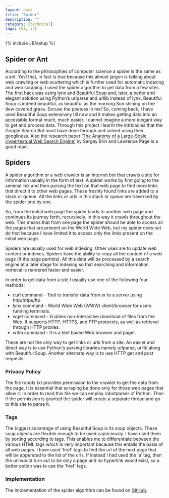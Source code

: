 ```yaml
---
layout: post
title: "Spider"
description: ""
category: [technical]
tags: [ml, ir]
---
```

{% include JB/setup %}

## Spider or Ant

According to the philosophies of computer science a spider is the same as a ant. Yes! that, in fact is true because this almost jargon is talking about web crawling or web scuttering which is further used for automatic indexing and web scraping. I used the spider algorithm to get data from a few sites. The first hack was using lynx and [Beautiful Soup](http://www.crummy.com/software/BeautifulSoup/bs4/doc/) and, later, a better and elegant solution using Python’s urlparse and urllib instead of lynx. Beautiful Soup is indeed beautiful, as beautiful as the morning Sun shining on the dew covered grass. Excuse the poetess in me! So, coming back, I have used Beautiful Soup extensively till now and it makes getting data into an accessible format much, much easier. I cannot imagine a more elegant way to get and process data. Through this project I learnt the intricacies that the Google Search Bot must have done through and solved using their googliness. Also the research paper [‘The Anatomy of a Large-Scale Hypertextual Web Search Engine'](http://infolab.stanford.edu/~backrub/google.html) by Sergey Brin and Lawrence Page is a good read. 

## Spiders

A spider algorithm or a web crawler is an internet bot that crawls a site for information usually in the form of text. A spider works by first going to the seminal link and then parsing the text on that web page to find more links that direct it to other web pages. These freshly found links are added to a stack or queue. All the links or urls in this stack or queue are traversed by the spider one by one.

So, from the initial web page the spider lands to another web page and continues its journey forth, recursively. In this way it crawls throughout the web. This means that from one page the spider should be able to access all the pages that are present on the World Wide Web, but my spider does not do that because I have limited it to access only the links present on the initial web page.

Spiders are usually used for web indexing. Other uses are to update web content or indexes. Spiders have the ability to copy all the content of a web page (if the page permits). All this data will be processed by a search engine at a later stage for indexing so that searching and information retrieval is rendered faster and easier.

In order to get data from a site I usually use one of the following four methods:

<p>
<ul>
<li>
curl command - Tool to transfer data from or to a server using http/https/ftp
</li>
<li>
lynx command - World Wide Web (WWW) client/browser for users running terminals.
</li>
<li>
wget command - Enables non-interactive download of files from the Web. It supports HTTP, HTTPS, and FTP protocols, as well as retrieval through HTTP proxies.
</li>
<li>
w3m command - It is a text based Web browser and pager.
</li>
</ul>
</p>

These are not the only way to get links or urls from a site. An easier and direct way is to use Python's parsing libraries namely urlparse, urllib along with Beautiful Soup. Another alternate way is to use HTTP get and post requests.

### Privacy Policy

The file robots.txt provides permission to the crawler to get the data from the page. It is essential that scraping be done only for those web pages that allow it. In order to read this file we can employ robotparser of Python. Then if the permission is granted the spider will create a separate thread and go to this site to parse it.

### Tags

The biggest advantage of using Beautiful Soup is its soup objects. These soup objects are flexible enough to be used capriciously. I have used them by sorting according to tags. This enables me to differentiate between the various HTML tags which is very important because this entails the basis of all web pages. I have used ‘href’ tags to find the url of the next page that will be appended to the list of the urls. If instead I had used the ‘a’ tag, then the url would turn out to be only a page and no hyperlink would exist, so a better option was to use the ‘href’ tags. 

### Implementation 

The implementation of the spider algorithm can be found on [GitHub](https://github.com/sidgan/Spider).
